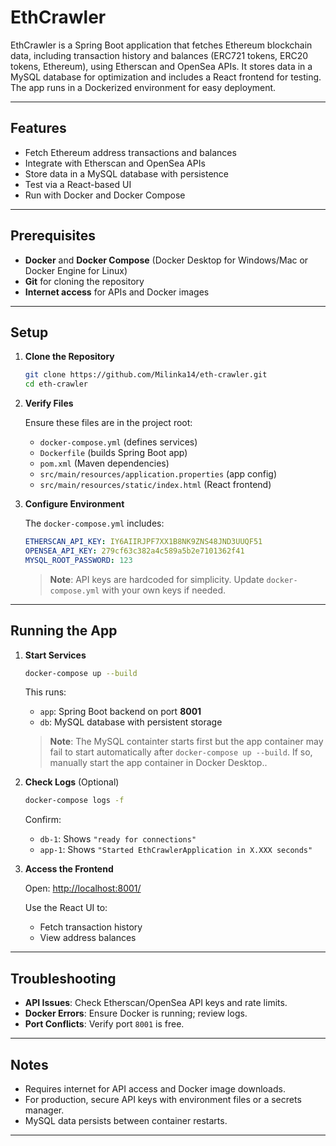 # EthCrawler

EthCrawler is a Spring Boot application that fetches Ethereum blockchain data, including transaction history and balances (ERC721 tokens, ERC20 tokens, Ethereum), using Etherscan and OpenSea APIs. It stores data in a MySQL database for optimization and includes a React frontend for testing. The app runs in a Dockerized environment for easy deployment.

---

## Features

- Fetch Ethereum address transactions and balances
- Integrate with Etherscan and OpenSea APIs
- Store data in a MySQL database with persistence
- Test via a React-based UI
- Run with Docker and Docker Compose

---

## Prerequisites

- **Docker** and **Docker Compose** (Docker Desktop for Windows/Mac or Docker Engine for Linux)
- **Git** for cloning the repository
- **Internet access** for APIs and Docker images

---

## Setup

1. **Clone the Repository**

   ```bash
   git clone https://github.com/Milinka14/eth-crawler.git
   cd eth-crawler
   ```
   
2. **Verify Files**

   Ensure these files are in the project root:
   - `docker-compose.yml` (defines services)
   - `Dockerfile` (builds Spring Boot app)
   - `pom.xml` (Maven dependencies)
   - `src/main/resources/application.properties` (app config)
   - `src/main/resources/static/index.html` (React frontend)

3. **Configure Environment**

   The `docker-compose.yml` includes:
   ```yaml
   ETHERSCAN_API_KEY: IY6AIIRJPF7XX1B8NK9ZNS48JND3UUQF51
   OPENSEA_API_KEY: 279cf63c382a4c589a5b2e7101362f41
   MYSQL_ROOT_PASSWORD: 123
   ```

   > **Note**: API keys are hardcoded for simplicity. Update `docker-compose.yml` with your own keys if needed.

---

## Running the App

1. **Start Services**

   ```bash
   docker-compose up --build
   ```

   This runs:
   - `app`: Spring Boot backend on port **8001**
   - `db`: MySQL database with persistent storage

   > **Note**: The MySQL containter starts first but the app container may fail to start automatically after `docker-compose up --build`. If so, manually start the app container in Docker Desktop..

2. **Check Logs** (Optional)

   ```bash
   docker-compose logs -f
   ```

   Confirm:
   - `db-1`: Shows `"ready for connections"`
   - `app-1`: Shows `"Started EthCrawlerApplication in X.XXX seconds"`

3. **Access the Frontend**

   Open: [http://localhost:8001/](http://localhost:8001/)

   Use the React UI to:
   - Fetch transaction history
   - View address balances

---

## Troubleshooting

- **API Issues**: Check Etherscan/OpenSea API keys and rate limits.
- **Docker Errors**: Ensure Docker is running; review logs.
- **Port Conflicts**: Verify port `8001` is free.

---

## Notes

- Requires internet for API access and Docker image downloads.
- For production, secure API keys with environment files or a secrets manager.
- MySQL data persists between container restarts.

---
